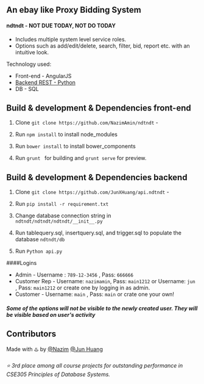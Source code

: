 ## An ebay like Proxy Bidding System


#### ndtndt - NOT DUE TODAY, NOT DO TODAY

  - Includes multiple system level service roles.
  - Options such as add/edit/delete, search, filter, bid, report etc. with an intuitive look.

Technology used:
 - Front-end - AngularJS
 - [Backend REST  - Python](https://github.com/NazimAmin/api.ndtndt)  
 - DB - SQL

## Build & development & Dependencies front-end

1. Clone `git clone https://github.com/NazimAmin/ndtndt` -

2. Run `npm install` to install node_modules

3. Run `bower install` to install bower_components

4. Run `grunt ` for building and `grunt serve` for preview.

## Build & development & Dependencies backend

1. Clone `git clone https://github.com/JunXHuang/api.ndtndt` -

2. Run `pip install -r requirement.txt`

3. Change database connection string in `ndtndt/ndtndt/ndtndt/__init__.py`

4. Run tablequery.sql, insertquery.sql, and trigger.sql to populate the database `ndtndt/db`

5. Run `Python api.py`


####Logins

-  Admin -  Username : `789-12-3456` , Pass: `666666`
-  Customer Rep - Username: `nazimamin`, Pass: `main1212`  or Username: `jun` , Pass: `main1212`  or create one by logging in as admin.
-  Customer - Username: `main` , Pass: `main`  or crate one your own!

##### *Some of the options will not be visible to the newly created user. They will be visible based on user's activity*


## Contributors

Made with :hotsprings: by [@Nazim](http://github.com/nazimamin) [@Jun Huang](http://github.com/JunXHuang)


###### :star: 3rd place among all course projects for outstanding performance in CSE305 Principles of Database Systems. 
